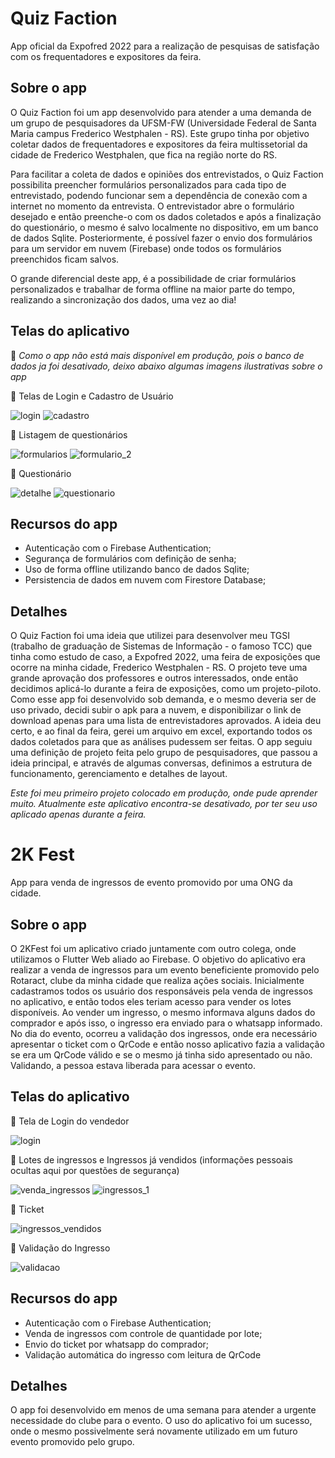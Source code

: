 # Quiz Faction 

App oficial da Expofred 2022 para a realização de pesquisas de satisfação com os frequentadores e expositores da feira.


## Sobre o app

  O Quiz Faction foi um app desenvolvido para atender a uma demanda de um grupo de pesquisadores da UFSM-FW (Universidade Federal de Santa Maria campus Frederico Westphalen - RS). Este grupo tinha por objetivo coletar dados de frequentadores e expositores da feira multissetorial da cidade de Frederico Westphalen, que fica na região norte do RS.

  Para facilitar a coleta de dados e opiniões dos entrevistados, o Quiz Faction possibilita preencher formulários personalizados para cada tipo de entrevistado, podendo funcionar sem a dependência de conexão com a internet no momento da entrevista. O entrevistador abre o formulário desejado e então preenche-o com os dados coletados e após a finalização do questionário, o mesmo é salvo localmente no dispositivo, em um banco de dados Sqlite. Posteriormente, é possível fazer o envio dos formulários para um servidor em nuvem (Firebase) onde todos os formulários preenchidos ficam salvos.
  
  O grande diferencial deste app, é a possibilidade de criar formulários personalizados e trabalhar de forma offline na maior parte do tempo, realizando a sincronização dos dados, uma vez ao dia!
  
  
## Telas do aplicativo
:iphone: *Como o app não está mais disponível em produção, pois o banco de dados ja foi desativado, deixo abaixo algumas imagens ilustrativas sobre o app*



:large_blue_circle: Telas de Login e Cadastro de Usuário

![login](https://user-images.githubusercontent.com/108557225/176982543-057b4cf6-9769-4de3-908d-1016402ec00d.png)  ![cadastro](https://user-images.githubusercontent.com/108557225/176982751-94c1543c-6d0a-4bd8-bd1f-f1f0379fc8d9.png)

:large_blue_circle: Listagem de questionários

![formularios](https://user-images.githubusercontent.com/108557225/176982620-cd4620f7-38c0-4729-9269-17997088c6b1.png)  ![formulario_2](https://user-images.githubusercontent.com/108557225/176983567-fe546438-a385-48bd-8b5c-9207aaa2a003.png)

:large_blue_circle: Questionário

![detalhe](https://user-images.githubusercontent.com/108557225/176983637-de6b3438-57ec-468f-99db-5c4f644fe936.png)  ![questionario](https://user-images.githubusercontent.com/108557225/176982684-d0b0c863-af60-4470-9b67-c4259db9ad7f.png)


  

## Recursos do app

 -  Autenticação com o Firebase Authentication;
 -  Segurança de formulários com definição de senha;
 -  Uso de forma offline utilizando banco de dados Sqlite;
 -  Persistencia de dados em nuvem com Firestore Database;


## Detalhes
  O Quiz Faction foi uma ideia que utilizei para desenvolver meu TGSI (trabalho de graduação de Sistemas de Informação - o famoso TCC) que tinha como estudo de caso, a Expofred 2022, uma feira de exposições que ocorre na minha cidade, Frederico Westphalen - RS. O projeto teve uma grande aprovação dos professores e outros interessados, onde então decidimos aplicá-lo durante a feira de exposições, como um projeto-piloto.
  Como esse app foi desenvolvido sob demanda, e o mesmo deveria ser de uso privado, decidi subir o apk para a nuvem, e disponibilizar o link de download apenas para uma lista de entrevistadores aprovados. A ideia deu certo, e ao final da feira, gerei um arquivo em excel, exportando todos os dados coletados para que as análises pudessem ser feitas.
  O app seguiu uma definição de projeto feita pelo grupo de pesquisadores, que passou a ideia principal, e através de algumas conversas, definimos a estrutura de funcionamento, gerenciamento e detalhes de layout.
  
  
  *Este foi meu primeiro projeto colocado em produção, onde pude aprender muito. Atualmente este aplicativo encontra-se desativado, por ter seu uso aplicado apenas durante a feira.*


  # 2K Fest 

App para venda de ingressos de evento promovido por uma ONG da cidade.


## Sobre o app

  O 2KFest foi um aplicativo criado juntamente com outro colega, onde utilizamos o Flutter Web aliado ao Firebase. O objetivo do aplicativo era realizar a venda de ingressos para um evento beneficiente promovido pelo Rotaract, clube da minha cidade que realiza ações sociais. 
  Inicialmente cadastramos todos os usuário dos responsáveis pela venda de ingressos no aplicativo, e então todos eles teriam acesso para vender os lotes disponíveis. Ao vender um ingresso, o mesmo informava alguns dados do comprador e após isso, o ingresso era enviado para o whatsapp informado. No dia do evento, ocorreu a validação dos ingressos, onde era necessário apresentar o ticket com o QrCode e então nosso aplicativo fazia a validação se era um QrCode válido e se o mesmo já tinha sido apresentado ou não. Validando, a pessoa estava liberada para acessar o evento.
  
  
## Telas do aplicativo
:large_blue_circle: Tela de Login do vendedor

![login](https://github.com/RodrigoMagalskiDev/Portf-lio/assets/108557225/245628a7-6fbc-40a7-b24e-8dd29fdcca45)

:large_blue_circle: Lotes de ingressos e Ingressos já vendidos (informações pessoais ocultas aqui por questões de segurança)

![venda_ingressos](https://github.com/RodrigoMagalskiDev/Portf-lio/assets/108557225/fcbaa97a-0dff-4438-bedc-6a591fcbd4fc) ![ingressos_1](https://github.com/RodrigoMagalskiDev/Portf-lio/assets/108557225/c07a4352-e8d3-453a-bd46-86fc7c5de30b)

:large_blue_circle: Ticket

![ingressos_vendidos](https://github.com/RodrigoMagalskiDev/Portf-lio/assets/108557225/81924c45-6fee-4519-aaf2-2b22e51d6e4e)

:large_blue_circle: Validação do Ingresso

![validacao](https://github.com/RodrigoMagalskiDev/Portf-lio/assets/108557225/ab6834f5-43aa-47e0-a5c7-9fdb0beb7ce0)
  

## Recursos do app

 -  Autenticação com o Firebase Authentication;
 -  Venda de ingressos com controle de quantidade por lote;
 -  Envio do ticket por whatsapp do comprador;
 -  Validação automática do ingresso com leitura de QrCode


## Detalhes
  O app foi desenvolvido em menos de uma semana para atender a urgente necessidade do clube para o evento. O uso do aplicativo foi um sucesso, onde o mesmo possivelmente será novamente utilizado em um futuro evento promovido pelo grupo.

